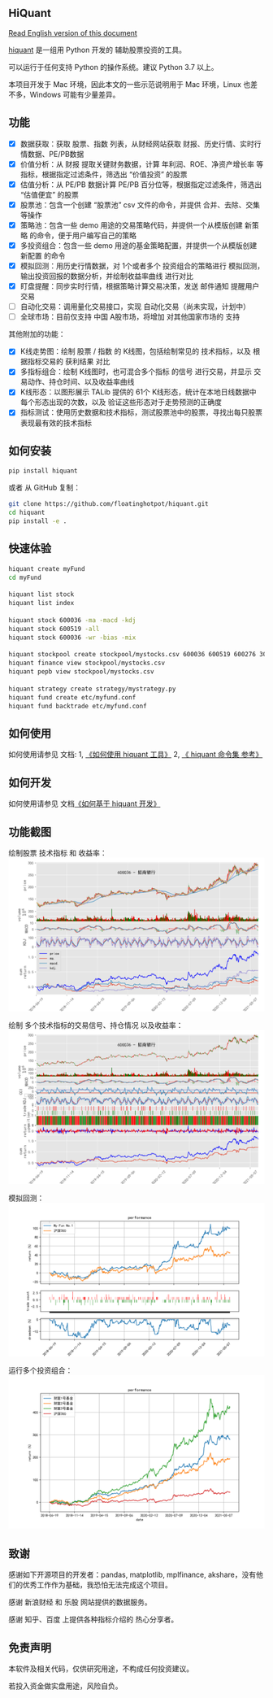 
## HiQuant

[Read English version of this document](README.md)

[hiquant](https://github.com/floatinghotpot/hiquant.git) 是一组用 Python 开发的 辅助股票投资的工具。

可以运行于任何支持 Python 的操作系统。建议 Python 3.7 以上。

本项目开发于 Mac 环境，因此本文的一些示范说明用于 Mac 环境，Linux 也差不多，Windows 可能有少量差异。

## 功能

- [x] 数据获取：获取 股票、指数 列表，从财经网站获取 财报、历史行情、实时行情数据、PE/PB数据
- [x] 价值分析：从 财报 提取关键财务数据，计算 年利润、ROE、净资产增长率 等指标，根据指定过滤条件，筛选出 “价值投资” 的股票
- [x] 估值分析：从 PE/PB 数据计算 PE/PB 百分位等，根据指定过滤条件，筛选出 “估值便宜” 的股票
- [x] 股票池：包含一个创建 “股票池” csv 文件的命令，并提供 合并、去除、交集 等操作
- [x] 策略池：包含一些 demo 用途的交易策略代码，并提供一个从模版创建 新策略 的命令，便于用户编写自己的策略
- [x] 多投资组合：包含一些 demo 用途的基金策略配置，并提供一个从模版创建 新配置 的命令
- [x] 模拟回测：用历史行情数据，对 1个或者多个 投资组合的策略进行 模拟回测，输出投资回报的数据分析，并绘制收益率曲线 进行对比
- [x] 盯盘提醒：同步实时行情，根据策略计算交易决策，发送 邮件通知 提醒用户交易
- [ ] 自动化交易：调用量化交易接口，实现 自动化交易（尚未实现，计划中）
- [ ] 全球市场：目前仅支持 中国 A股市场，将增加 对其他国家市场的 支持

其他附加的功能：
- [x] K线走势图：绘制 股票 / 指数 的 K线图，包括绘制常见的 技术指标，以及 根据指标交易的 获利结果 对比
- [x] 多指标组合：绘制 K线图时，也可混合多个指标 的信号 进行交易，并显示 交易动作、持仓时间、以及收益率曲线
- [x] K线形态：以图形展示 TALib 提供的 61个 K线形态，统计在本地日线数据中 每个形态出现的次数，以及 验证这些形态对于走势预测的正确度
- [x] 指标测试：使用历史数据和技术指标，测试股票池中的股票，寻找出每只股票 表现最有效的技术指标

## 如何安装

```bash
pip install hiquant
```

或者 从 GitHub 复制：
```bash
git clone https://github.com/floatinghotpot/hiquant.git
cd hiquant
pip install -e .
```

## 快速体验

```bash
hiquant create myFund
cd myFund

hiquant list stock
hiquant list index

hiquant stock 600036 -ma -macd -kdj
hiquant stock 600519 -all
hiquant stock 600036 -wr -bias -mix

hiquant stockpool create stockpool/mystocks.csv 600036 600519 600276 300357 002258
hiquant finance view stockpool/mystocks.csv
hiquant pepb view stockpool/mystocks.csv

hiquant strategy create strategy/mystrategy.py
hiquant fund create etc/myfund.conf
hiquant fund backtrade etc/myfund.conf
```

## 如何使用

如何使用请参见 文档:
1, [《如何使用 hiquant 工具》](docs/README.md)
2, [《 hiquant 命令集 参考》](docs/CMD.md)

## 如何开发

如何使用请参见 文档[《如何基于 hiquant 开发》](docs/DEV.md)

## 功能截图

绘制股票 技术指标 和 收益率：
![Draw stock](docs/draw_stock_1.png)

绘制 多个技术指标的交易信号、持仓情况 以及收益率：
![Draw stock](docs/draw_stock_2.png)

模拟回测：
![Draw stock](docs/back_trade.png)

运行多个投资组合：
![Draw stock](docs/multi_funds.png)

## 致谢

感谢如下开源项目的开发者：pandas, matplotlib, mplfinance, akshare，没有他们的优秀工作作为基础，我恐怕无法完成这个项目。

感谢 新浪财经 和 乐股 网站提供的数据服务。

感谢 知乎、百度 上提供各种指标介绍的 热心分享者。

## 免责声明

本软件及相关代码，仅供研究用途，不构成任何投资建议。

若投入资金做实盘用途，风险自负。
